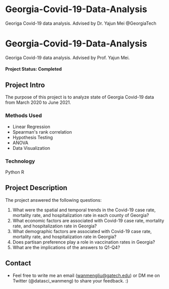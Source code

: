 # Georgia-Covid-19-Data-Analysis
Georiga Covid-19 data analysis. Advised by Dr. Yajun Mei @GeorgiaTech

# Georgia-Covid-19-Data-Analysis
Georiga Covid-19 data analysis. Advised by Prof. Yajun Mei. 

#### Project Status: Completed

## Project Intro
The purpose of this project is to analyze state of Georgia Covid-19 data from March 2020 to June 2021. 

### Methods Used
* Linear Regression
* Spearman's rank correlation
* Hypothesis Testing
* ANOVA
* Data Visualization

### Technology
Python
R

## Project Description
The project answered the following questions:

1. What were the spatial and temporal trends in the Covid-19 case rate, mortality rate, and hospitalization rate in each county of Georgia? 
2. What economic factors are associated with Covid-19 case rate, mortality rate, and hospitalization rate in Georgia?
3. What demographic factors are associated with Covid-19 case rate, mortality rate, and hospitalization rate in Georgia?
4. Does partisan preference play a role in vaccination rates in Georgia? 
5. What are the implications of the answers to Q1-Q4?


## Contact
* Feel free to write me an email (wanmengliu@gatech.edu) or DM me on Twitter (@datasci_wanmeng) to share your feedback. :)
